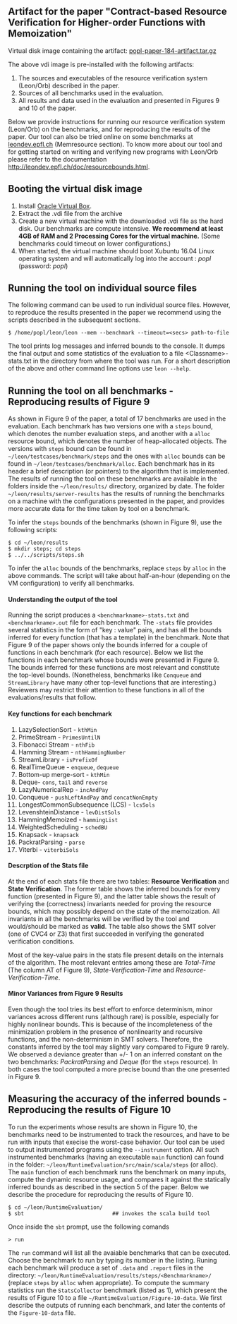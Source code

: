 ## Artifact for the paper "Contract-based Resource Verification for Higher-order Functions with Memoization"

Virtual disk image containing the artifact: [popl-paper-184-artifact.tar.gz](http://lara.epfl.ch/~kandhada/popl-artifact/popl-paper-184-artifact.tar.gz)

The above vdi image is pre-installed with the following artifacts:

1. The sources and executables of the resource verification system (Leon/Orb) described in the paper.
2. Sources of all benchmarks used in the evaluation.
3. All results and data used in the evaluation and presented in Figures 9 and 10 of the paper. 

Below we provide instructions for running our resource verification system (Leon/Orb) on the benchmarks, and 
for reproducing the results of the paper. Our tool can also be tried online on some benchmarks
at [leondev.epfl.ch](http://leondev.epfl.ch) (Memresource section). 
To know more about our tool and for getting started on writing and verifying new programs with Leon/Orb
please refer to the documentation http://leondev.epfl.ch/doc/resourcebounds.html.

## Booting the virtual disk image

1. Install [Oracle Virtual Box](https://www.virtualbox.org/wiki/Downloads). 
2. Extract the .vdi file from the archive
3. Create a new virtual machine with the downloaded .vdi file as the hard disk. Our benchmarks are compute intensive. **We recommend at least 4GB of RAM and 2 Processing Cores for the virtual machine.** (Some benchmarks could timeout on lower configurations.)
4. When started, the virtual machine should boot Xubuntu 16.04 Linux operating system and will automatically log into the account : *popl* (password: *popl*)

## Running the tool on individual source files

The following command can be used to run individual source files. However, to reproduce the results presented in the paper we recommend using the scripts described in the subsequent sections.

    $ /home/popl/leon/leon --mem --benchmark --timeout=<secs> path-to-file

The tool prints log messages and inferred bounds to the console. It dumps the final output and some statistics of the evaluation to a file \<Classname\>-stats.txt in the directory from where the tool was run.
For a short description of the above and other command line options use `leon --help`.
    
## Running the tool on all benchmarks - Reproducing results of Figure 9

As shown in Figure 9 of the paper, a total of 17 benchmarks are used in the evaluation. Each benchmark has two versions one with a `steps` bound, which denotes the number evaluation steps, and another with a `alloc` resource bound, which denotes the number of heap-allocated objects. The versions with `steps` bound can be found in `~/leon/testcases/benchmark/steps` and
the ones with `alloc` bounds can be found in `~/leon/testcases/benchmark/alloc`. 
Each benchmark has in its header a brief description (or pointers) to the algorithm that is implemented.
The results of running the tool on these benchmarks are available in the folders inside the `~/leon/results/` directory, organized by date. The folder `~/leon/results/server-results` has the results of running the benchmarks on a machine with the configurations presented in the paper, and provides more accurate data for the time taken by tool on a benchmark.

To infer the `steps` bounds of the benchmarks (shown in Figure 9), use the following scripts:

    $ cd ~/leon/results
    $ mkdir steps; cd steps
    $ ../../scripts/steps.sh

To infer the `alloc` bounds of the benchmarks, replace `steps` by `alloc` in the above commands. The script will take about half-an-hour (depending on the VM configuration) to verify all benchmarks. 

#### Understanding the output of the tool 

Running the script produces a `<benchmarkname>-stats.txt` and `<benchmarkname>.out`  file for each benchmark. The `-stats` file provides several statistics in the form of "key : value" pairs, and has all the  bounds inferred for every function (that has a template) in the benchmark. Note that Figure 9 of the paper shows only the bounds inferred for a couple of functions in each benchmark (for each resource). Below we list the functions in each benchmark whose bounds were presented in Figure 9. The bounds inferred for these functions are most relevant and constitute the top-level bounds. (Nonetheless, benchmarks like `Conqueue` and `StreamLibrary` have many other top-level functions that are interesting.) Reviewers may restrict their attention to these functions in all of the evaluations/results that follow.

#### Key functions for each benchmark

1. LazySelectionSort - `kthMin` 
2. PrimeStream - `PrimesUntilN`
3. Fibonacci Stream - `nthFib`
4. Hamming Stream - `nthHammingNumber`
5. StreamLibrary - `isPrefixOf`
6. RealTimeQueue - `enqueue`, `dequeue`
7. Bottom-up merge-sort - `kthMin`
8. Deque- `cons`, `tail` and `reverse`
9. LazyNumericalRep - `incAndPay`
10. Conqueue - `pushLeftAndPay` and `concatNonEmpty`
11. LongestCommonSubsequence (LCS) - `lcsSols`
12. LevenshteinDistance - `levDistSols`
13. HammingMemoized - `hammingList`
14. WeightedScheduling - `schedBU`
15. Knapsack - `knapsack`
16. PackratParsing - `parse`
17. Viterbi - `viterbiSols`

#### Descrption of the Stats file

At the end of each stats file there are two tables: **Resource Verification** and **State Verification**.
The former table shows the inferred bounds for every function (presented in Figure 9), and the latter table  shows the result of verifying the (correctness) invariants needed for proving the resource bounds, which may possibly depend on the state of the memoization. All invariants in all the benchmarks will be verified by the tool and would/should be marked as **valid**. The table also shows the SMT solver (one of CVC4 or Z3) that first succeeded in verifying the generated verification conditions. 

Most of the key-value pairs in the stats file present details on the internals of the algorithm. The most relevant entries among these are _Total-Time_ (The column AT of Figure 9), _State-Verification-Time_ and _Resource-Verification-Time_.

#### Minor Variances from Figure 9 Results

Even though the tool tries its best effort to enforce determinism, minor variances across different runs (although rare) is possible, especially for highly nonlinear bounds. This is because of the incompleteness of the minimization problem in the presence of nonlinearity and recursive functions, and the non-determinism in SMT solvers. Therefore, the constants inferred by the tool may slightly vary compared to Figure 9 rarely. We observed a deviance greater than +/- 1 on an inferred constant on the two benchmarks: _PackratParsing_ and _Deque_ (for  the `steps` resource). In both cases the tool computed a more precise bound than the one presented in Figure 9.

## Measuring the accuracy of the inferred bounds - Reproducing the results of Figure 10

To run the experiments whose results are shown in Figure 10, the benchmarks need to be instrumented to track the resources, and have to be run with inputs that execise the worst-case behavior. Our tool can be used to output instrumented programs using the `--instrument` option.  All such instrumented benchmarks (having an executable `main` function) can found in the folder: `~/leon/RuntimeEvaluation/src/main/scala/steps` (or alloc).  The `main` function of each benchmark runs the benchmark on many inputs, compute the dynamic resource usage, and compares it against the statically inferred bounds as described in the section 5 of the paper. Below we describe the procedure for reproducing the results of Figure 10.

    $ cd ~/leon/RuntimeEvaluation/
    $ sbt                            ## invokes the scala build tool
    
Once inside the `sbt` prompt, use the following comands

    > run
    
The `run` command will list all the avaiable benchmarks that can be executed. Choose the benchmark to run by typing its number in the listing. Runing each benchmark will produce a set of `.data` and `.report` files in the directory: `~/leon/RuntimeEvaluation/results/steps/<Benchmarkname>/` (replace `steps` by `alloc` when appropriate). 
To compute the summary statistics run the `StatsCollector` benchmark (listed as 1), which present the results of Figure 10 to a file `~/RuntimeEvaluation/Figure-10-data`. We first describe the outputs of running each benchmark, and later the contents of the `Figure-10-data` file.

    




